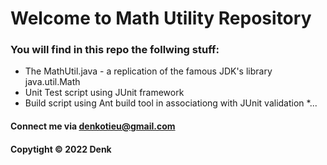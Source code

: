 # Welcome to Math Utility Repository

### You will find in this repo the follwing stuff:

* The MathUtil.java - a replication of the famous JDK's library java.util.Math
* Unit Test script using JUnit framework
* Build script using Ant build tool in associationg with JUnit validation
*...

#### Connect me via denkotieu@gmail.com

#### Copytight &#169; 2022 Denk
